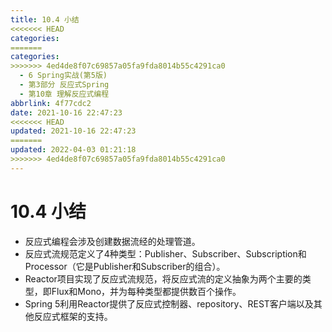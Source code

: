 ```yaml
---
title: 10.4 小结
<<<<<<< HEAD
categories:
=======
categories: 
>>>>>>> 4ed4de8f07c69857a05fa9fda8014b55c4291ca0
  - 6 Spring实战(第5版)
  - 第3部分 反应式Spring
  - 第10章 理解反应式编程
abbrlink: 4f77cdc2
date: 2021-10-16 22:47:23
<<<<<<< HEAD
updated: 2021-10-16 22:47:23
=======
updated: 2022-04-03 01:21:18
>>>>>>> 4ed4de8f07c69857a05fa9fda8014b55c4291ca0
---
```

# 10.4 小结
- 反应式编程会涉及创建数据流经的处理管道。
- 反应式流规范定义了4种类型：Publisher、Subscriber、Subscription和Processor（它是Publisher和Subscriber的组合）。
- Reactor项目实现了反应式流规范，将反应式流的定义抽象为两个主要的类型，即Flux和Mono，并为每种类型都提供数百个操作。
- Spring 5利用Reactor提供了反应式控制器、repository、REST客户端以及其他反应式框架的支持。
